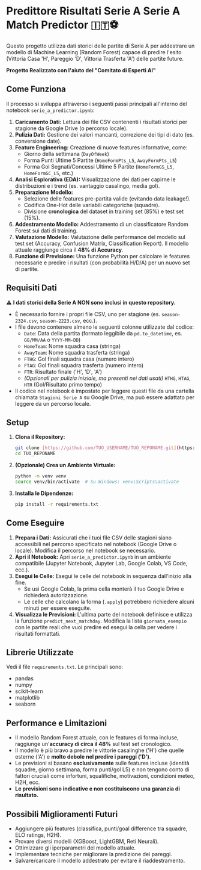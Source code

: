 # Predittore Risultati Serie A  Serie A Match Predictor 🇮🇹⚽️

Questo progetto utilizza dati storici delle partite di Serie A per addestrare un modello di Machine Learning (Random Forest) capace di predire l'esito (Vittoria Casa 'H', Pareggio 'D', Vittoria Trasferta 'A') delle partite future.

**Progetto Realizzato con l'aiuto del "Comitato di Esperti AI"**

## Come Funziona

Il processo si sviluppa attraverso i seguenti passi principali all'interno del notebook `serie_a_predictor.ipynb`:

1.  **Caricamento Dati:** Lettura dei file CSV contenenti i risultati storici per stagione da Google Drive (o percorso locale).
2.  **Pulizia Dati:** Gestione dei valori mancanti, correzione dei tipi di dato (es. conversione date).
3.  **Feature Engineering:** Creazione di nuove features informative, come:
    * Giorno della settimana (`DayOfWeek`)
    * Forma Punti Ultime 5 Partite (`HomeFormPts_L5`, `AwayFormPts_L5`)
    * Forma Gol Segnati/Concessi Ultime 5 Partite (`HomeFormGS_L5`, `HomeFormGC_L5`, etc.)
4.  **Analisi Esplorativa (EDA):** Visualizzazione dei dati per capirne le distribuzioni e i trend (es. vantaggio casalingo, media gol).
5.  **Preparazione Modello:**
    * Selezione delle features pre-partita valide (evitando data leakage!).
    * Codifica One-Hot delle variabili categoriche (squadre).
    * Divisione **cronologica** del dataset in training set (85%) e test set (15%).
6.  **Addestramento Modello:** Addestramento di un classificatore Random Forest sui dati di training.
7.  **Valutazione Modello:** Valutazione delle performance del modello sul test set (Accuracy, Confusion Matrix, Classification Report). Il modello attuale raggiunge circa il **48% di Accuracy**.
8.  **Funzione di Previsione:** Una funzione Python per calcolare le features necessarie e predire i risultati (con probabilità H/D/A) per un nuovo set di partite.

## Requisiti Dati

⚠️ **I dati storici della Serie A NON sono inclusi in questo repository.**

* È necessario fornire i propri file CSV, uno per stagione (es. `season-2324.csv`, `season-2223.csv`, ecc.).
* I file devono contenere almeno le seguenti colonne utilizzate dal codice:
    * `Date`: Data della partita (formato leggibile da `pd.to_datetime`, es. `GG/MM/AA` o `YYYY-MM-DD`)
    * `HomeTeam`: Nome squadra casa (stringa)
    * `AwayTeam`: Nome squadra trasferta (stringa)
    * `FTHG`: Gol finali squadra casa (numero intero)
    * `FTAG`: Gol finali squadra trasferta (numero intero)
    * `FTR`: Risultato finale ('H', 'D', 'A')
    * *(Opzionali per pulizia iniziale, ma presenti nei dati usati)* `HTHG`, `HTAG`, `HTR` (Gol/Risultato primo tempo)
* Il codice nel notebook è impostato per leggere questi file da una cartella chiamata `Stagioni Serie A` su Google Drive, ma può essere adattato per leggere da un percorso locale.

## Setup

1.  **Clona il Repository:**
    ```bash
    git clone [https://github.com/TUO_USERNAME/TUO_REPONAME.git](https://github.com/TUO_USERNAME/TUO_REPONAME.git)
    cd TUO_REPONAME
    ```
2.  **(Opzionale) Crea un Ambiente Virtuale:**
    ```bash
    python -m venv venv
    source venv/bin/activate  # Su Windows: venv\Scripts\activate
    ```
3.  **Installa le Dipendenze:**
    ```bash
    pip install -r requirements.txt
    ```

## Come Eseguire

1.  **Prepara i Dati:** Assicurati che i tuoi file CSV delle stagioni siano accessibili nel percorso specificato nel notebook (Google Drive o locale). Modifica il percorso nel notebook se necessario.
2.  **Apri il Notebook:** Apri `serie_a_predictor.ipynb` in un ambiente compatibile (Jupyter Notebook, Jupyter Lab, Google Colab, VS Code, ecc.).
3.  **Esegui le Celle:** Esegui le celle del notebook in sequenza dall'inizio alla fine.
    * Se usi Google Colab, la prima cella monterà il tuo Google Drive e richiederà autorizzazione.
    * Le celle che calcolano la forma (`.apply`) potrebbero richiedere alcuni minuti per essere eseguite.
4.  **Visualizza le Previsioni:** L'ultima parte del notebook definisce e utilizza la funzione `predict_next_matchday`. Modifica la lista `giornata_esempio` con le partite reali che vuoi predire ed esegui la cella per vedere i risultati formattati.

## Librerie Utilizzate

Vedi il file `requirements.txt`. Le principali sono:
* pandas
* numpy
* scikit-learn
* matplotlib
* seaborn

## Performance e Limitazioni

* Il modello Random Forest attuale, con le features di forma incluse, raggiunge un'**accuracy di circa il 48%** sul test set cronologico.
* Il modello è più bravo a predire le vittorie casalinghe ('H') che quelle esterne ('A') e **molto debole nel predire i pareggi ('D')**.
* Le previsioni si basano **esclusivamente** sulle features incluse (identità squadre, giorno settimana, forma punti/gol L5) e non tengono conto di fattori cruciali come infortuni, squalifiche, motivazioni, condizioni meteo, H2H, ecc.
* **Le previsioni sono indicative e non costituiscono una garanzia di risultato.**

## Possibili Miglioramenti Futuri

* Aggiungere più features (classifica, punti/goal difference tra squadre, ELO ratings, H2H).
* Provare diversi modelli (XGBoost, LightGBM, Reti Neurali).
* Ottimizzare gli iperparametri del modello attuale.
* Implementare tecniche per migliorare la predizione dei pareggi.
* Salvare/caricare il modello addestrato per evitare il riaddestramento.
